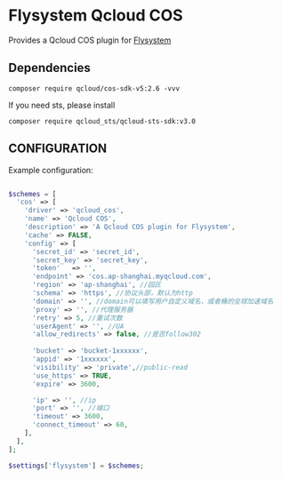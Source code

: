 # Flysystem Qcloud COS

Provides a Qcloud COS plugin for [Flysystem](https://www.drupal.org/project/flysystem)

## Dependencies

`composer require qcloud/cos-sdk-v5:2.6 -vvv`

If you need sts, please install

`composer require qcloud_sts/qcloud-sts-sdk:v3.0`

## CONFIGURATION

Example configuration:

```php

$schemes = [
  'cos' => [
    'driver' => 'qcloud_cos',
    'name' => 'Qcloud COS',
    'description' => 'A Qcloud COS plugin for Flysystem',
    'cache' => FALSE,
    'config' => [
      'secret_id' => 'secret_id',
      'secret_key' => 'secret_key',
      'token'   => '',
      'endpoint' => 'cos.ap-shanghai.myqcloud.com',
      'region' => 'ap-shanghai', //园区
      'schema' => 'https', //协议头部，默认为http
      'domain' => '', //domain可以填写用户自定义域名，或者桶的全球加速域名
      'proxy' => '', //代理服务器
      'retry' => 5, //重试次数
      'userAgent' => '', //UA
      'allow_redirects' => false, //是否follow302
      
      'bucket' => 'bucket-1xxxxxx',
      'appid' => '1xxxxxx',
      'visibility' => 'private',//public-read
      'use_https' => TRUE,
      'expire' => 3600,

      'ip' => '', //ip
      'port' => '', //端口
      'timeout' => 3600,
      'connect_timeout' => 60,
    ],
  ],
];

$settings['flysystem'] = $schemes;

```
